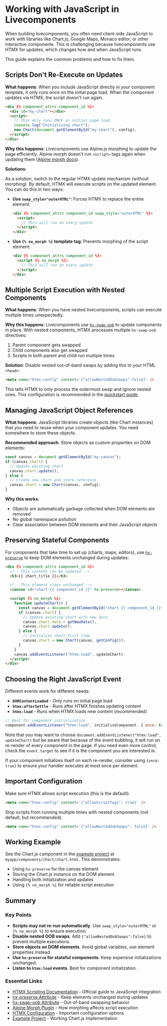# Working with JavaScript in Livecomponents

When building livecomponents, you often need client-side JavaScript to work with libraries like Chart.js, Google Maps, Monaco editor, or other interactive components. This is challenging because livecomponents use HTMX for updates, which changes how and when JavaScript runs.

This guide explains the common problems and how to fix them.

## Scripts Don't Re-Execute on Updates

**What happens**: When you include JavaScript directly in your component template, it only runs once on the initial page load. When the component updates via HTMX, the script doesn't run again.

```html
<div {% component_attrs component_id %}>
  <div id="my-chart"></div>
  <script>
    // This only runs ONCE on initial page load
    console.log("Initializing chart");
    new Chart(document.getElementById("my-chart"), config);
  </script>
</div>
```

**Why this happens**: Livecomponents use Alpine.js morphing to update the page efficiently. Alpine morph doesn't run `<script>` tags again when updating them ([Alpine morph docs](https://alpinejs.dev/plugins/morph)).

**Solutions**:

As a solution, switch to the regular HTMX update mechanism (without morphing). By default, HTMX will execute scripts on the updated element. You can do this in two ways:

- **Use `swap_style="outerHTML"`**: Forces HTMX to replace the entire element:

  ```html
  <div {% component_attrs component_id swap_style="outerHTML" %}>
    <script>
      // This will run on every update
    </script>
  </div>
  ```

- **Use `{% no_morph %}` template tag**: Prevents morphing of the script element:

  ```html
  <div {% component_attrs component_id %}>
    <script {% no_morph %}>
      // This will run on every update
    </script>
  </div>
  ```

## Multiple Script Execution with Nested Components

**What happens**: When you have nested livecomponents, scripts can execute multiple times unexpectedly.

**Why this happens**: Livecomponents use [`hx-swap-oob`](https://htmx.org/attributes/hx-swap-oob/) to update components in place. With nested components, HTMX processes multiple `hx-swap-oob` directives:

1. Parent component gets swapped
2. Child components also get swapped
3. Scripts in both parent and child run multiple times

**Solution**: Disable nested out-of-band swaps by adding this to your HTML `<head>`:

```html
<meta name="htmx-config" content='{"allowNestedOobSwaps":false}' />
```

This tells HTMX to only process the outermost swap and ignore nested ones. This configuration is recommended in the [quickstart guide](quickstart.md).

## Managing JavaScript Object References

**What happens**: JavaScript libraries create objects (like Chart instances) that you need to reuse when your component updates. You need somewhere to store these objects.

**Recommended approach**: Store objects as custom properties on DOM elements:

```javascript
const canvas = document.getElementById("my-canvas");
if (canvas.chart) {
  // Update existing chart
  canvas.chart.update();
} else {
  // Create new chart and store reference
  canvas.chart = new Chart(canvas, config);
}
```

**Why this works**:

- Objects are automatically garbage collected when DOM elements are removed
- No global namespace pollution
- Clear association between DOM elements and their JavaScript objects

## Preserving Stateful Components

For components that take time to set up (charts, maps, editors), use [`hx-preserve`](https://htmx.org/attributes/hx-preserve/) to keep DOM elements unchanged during updates:

```html
<div {% component_attrs component_id %}>
  <!-- This content can be updated -->
  <h3>{{ chart_title }}</h3>

  <!-- This element stays unchanged -->
  <canvas id="chart-{{ component_id }}" hx-preserve></canvas>

  <script {% no_morph %}>
    function updateChart() {
      const canvas = document.getElementById("chart-{{ component_id }}");
      if (canvas.chart) {
        // Update existing chart with new data
        canvas.chart.data = getNewData();
        canvas.chart.update();
      } else {
        // Initialize chart first time
        canvas.chart = new Chart(canvas, getConfig());
      }
    }
    canvas.addEventListener("htmx:load", updateChart);
  </script>
</div>
```

## Choosing the Right JavaScript Event

Different events work for different needs:

- **`DOMContentLoaded`** - Only runs on initial page load
- **`htmx:afterSettle`** - Runs after HTMX finishes updating content
- **`htmx:load`** - Runs when HTMX loads new content (recommended)

```javascript
// Best for component initialization
component.addEventListener("htmx:load", initializeComponent, { once: true });
```

Note that you may want to choose `document.addEventListener("htmx:load", updateChart)` but be aware that because of the event bubbling, it will run on re-render of every component in the page. If you need even more control, check the `event.target` to see if it is the component you are interested in.

If your component initializes itself on each re-render, consider using `{once: true}` to ensure your handler executes at most once per element.

## Important Configuration

Make sure HTMX allows script execution (this is the default):

```html
<meta name="htmx-config" content='{"allowScriptTags": true}' />
```

Stop scripts from running multiple times with nested components (not default, but recommended):

```html
<meta name="htmx-config" content='{"allowNestedOobSwaps": false}' />
```

## Working Example

See the Chart.js component in the [example project](https://github.com/om-proptech/livecomponents/tree/main/example) at `myapp/components/chart/chart.html`. This demonstrates:

- Using `hx-preserve` for the canvas element
- Storing the Chart.js instance on the DOM element
- Handling both initialization and updates
- Using `{% no_morph %}` for reliable script execution

## Summary

### Key Points

- **Scripts may not re-run automatically**. Use `swap_style="outerHTML"` or `{% no_morph %}` to ensure execution.
- **Disable nested OOB swaps**. Add `{"allowNestedOobSwaps":false}` to prevent multiple executions.
- **Store objects on DOM elements**. Avoid global variables, use element properties instead.
- **Use `hx-preserve` for stateful components**. Keep expensive initializations unchanged.
- **Listen to `htmx:load` events**. Best for component initialization.

### Essential Links

- [HTMX Scripting Documentation](https://htmx.org/docs/#scripting) - Official guide to JavaScript integration
- [hx-preserve Attribute](https://htmx.org/attributes/hx-preserve/) - Keep elements unchanged during updates
- [hx-swap-oob Attribute](https://htmx.org/attributes/hx-swap-oob/) - Out-of-band swapping behavior
- [Alpine Morph Plugin](https://alpinejs.dev/plugins/morph) - How morphing affects script execution
- [HTMX Configuration](https://htmx.org/docs/#config) - Important configuration options
- [Example Project](https://github.com/om-proptech/livecomponents/tree/main/example) - Working Chart.js implementation
